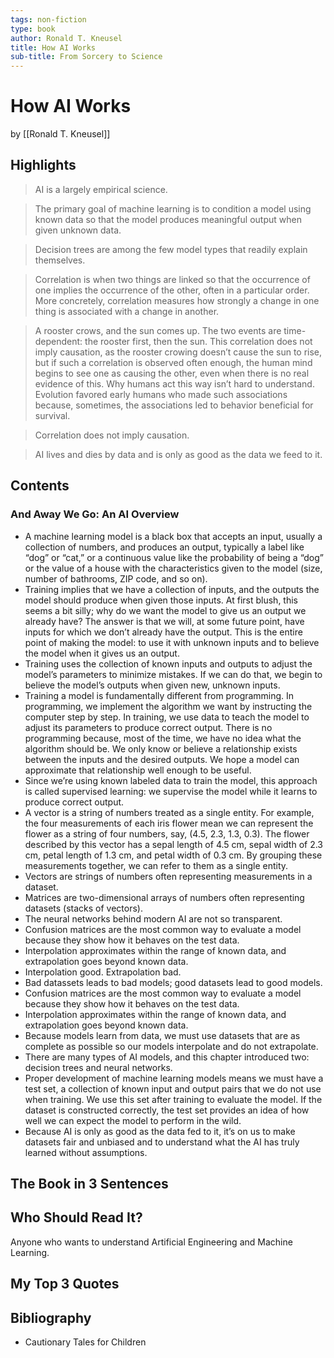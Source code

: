 ```yaml
---
tags: non-fiction
type: book
author: Ronald T. Kneusel
title: How AI Works
sub-title: From Sorcery to Science
---
```


# How AI Works
by [[Ronald T. Kneusel]]

## Highlights
> AI is a largely empirical science.

> The primary goal of machine learning is to condition a model using known data so that the model produces meaningful output when given unknown data.

> Decision trees are among the few model types that readily explain themselves.

> Correlation is when two things are linked so that the occurrence of one implies the occurrence of the other, often in a particular order. More concretely, correlation measures how strongly a change in one thing is associated with a change in another.

> A rooster crows, and the sun comes up. The two events are time-dependent: the rooster first, then the sun. This correlation does not imply causation, as the rooster crowing doesn’t cause the sun to rise, but if such a correlation is observed often enough, the human mind begins to see one as causing the other, even when there is no real evidence of this. Why humans act this way isn’t hard to understand. Evolution favored early humans who made such associations because, sometimes, the associations led to behavior beneficial for survival.

> Correlation does not imply causation.

> AI lives and dies by data and is only as good as the data we feed to it.

## Contents
### And Away We Go: An AI Overview
* A machine learning model is a black box that accepts an input, usually a collection of numbers, and produces an output, typically a label like “dog” or “cat,” or a continuous value like the probability of being a “dog” or the value of a house with the characteristics given to the model (size, number of bathrooms, ZIP code, and so on).
* Training implies that we have a collection of inputs, and the outputs the model should produce when given those inputs. At first blush, this seems a bit silly; why do we want the model to give us an output we already have? The answer is that we will, at some future point, have inputs for which we don’t already have the output. This is the entire point of making the model: to use it with unknown inputs and to believe the model when it gives us an output.
* Training uses the collection of known inputs and outputs to adjust the model’s parameters to minimize mistakes. If we can do that, we begin to believe the model’s outputs when given new, unknown inputs.
* Training a model is fundamentally different from programming. In programming, we implement the algorithm we want by instructing the computer step by step. In training, we use data to teach the model to adjust its parameters to produce correct output. There is no programming because, most of the time, we have no idea what the algorithm should be. We only know or believe a relationship exists between the inputs and the desired outputs. We hope a model can approximate that relationship well enough to be useful.
* Since we’re using known labeled data to train the model, this approach is called supervised learning: we supervise the model while it learns to produce correct output.
* A vector is a string of numbers treated as a single entity. For example, the four measurements of each iris flower mean we can represent the flower as a string of four numbers, say, (4.5, 2.3, 1.3, 0.3). The flower described by this vector has a sepal length of 4.5 cm, sepal width of 2.3 cm, petal length of 1.3 cm, and petal width of 0.3 cm. By grouping these measurements together, we can refer to them as a single entity.
* Vectors are strings of numbers often representing measurements in a dataset.
* Matrices are two-dimensional arrays of numbers often representing datasets (stacks of vectors).
* The neural networks behind modern AI are not so transparent.
* Confusion matrices are the most common way to evaluate a model because they show how it behaves on the test data.
* Interpolation approximates within the range of known data, and extrapolation goes beyond known data.
* Interpolation good. Extrapolation bad.
* Bad datassets leads to bad models; good datasets lead to good models.
* Confusion matrices are the most common way to evaluate a model because they show how it behaves on the test data.
* Interpolation approximates within the range of known data, and extrapolation goes beyond known data.
* Because models learn from data, we must use datasets that are as complete as possible so our models interpolate and do not extrapolate.
* There are many types of AI models, and this chapter introduced two: decision trees and neural networks.
* Proper development of machine learning models means we must have a test set, a collection of known input and output pairs that we do not use when training. We use this set after training to evaluate the model. If the dataset is constructed correctly, the test set provides an idea of how well we can expect the model to perform in the wild.
* Because AI is only as good as the data fed to it, it’s on us to make datasets fair and unbiased and to understand what the AI has truly learned without assumptions.

## The Book in 3 Sentences

## Who Should Read It?
Anyone who wants to understand Artificial Engineering and Machine Learning.

## My Top 3 Quotes

## Bibliography
* Cautionary Tales for Children
